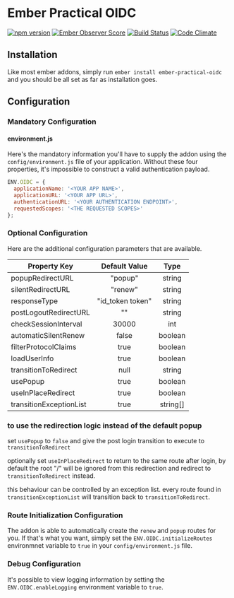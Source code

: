 # Ember Practical OIDC

[![npm version](https://badge.fury.io/js/ember-practical-oidc.svg)](https://badge.fury.io/js/ember-practical-oidc)
[![Ember Observer Score](https://emberobserver.com/badges/ember-practical-oidc.svg)](https://emberobserver.com/addons/ember-practical-oidc)
[![Build Status](https://travis-ci.org/BellGasp/ember-practical-oidc.svg?branch=master)](https://travis-ci.org/BellGasp/ember-practical-oidc)
[![Code Climate](https://codeclimate.com/github/BellGasp/ember-practical-oidc/badges/gpa.svg)](https://codeclimate.com/github/BellGasp/ember-practical-oidc)

## Installation

Like most ember addons, simply run `ember install ember-practical-oidc` and you should be all set as far as installation goes.

## Configuration

### Mandatory Configuration

#### environment.js
Here's the mandatory information you'll have to supply the addon using the `config/environment.js` file of your application. Without these four properties, it's impossible to construct a valid authentication payload.

```js
ENV.OIDC = {
  applicationName: '<YOUR APP NAME>',
  applicationURL: '<YOUR APP URL>',
  authenticationURL: '<YOUR AUTHENTICATION ENDPOINT>',
  requestedScopes: '<THE REQUESTED SCOPES>'
};
```

### Optional Configuration

Here are the additional configuration parameters that are available.

| Property Key | Default Value | Type |
|---|:-------------:|:------:|
| popupRedirectURL | "popup" | string |
| silentRedirectURL | "renew" | string |
| responseType | "id_token token" | string |
| postLogoutRedirectURL | "" | string |
| checkSessionInterval | 30000 | int |
| automaticSilentRenew | false | boolean |
| filterProtocolClaims | true | boolean |
| loadUserInfo | true | boolean |
| transitionToRedirect | null | string |
| usePopup | true | boolean |
| useInPlaceRedirect | true | boolean |
| transitionExceptionList | true | string[] |

### to use the redirection logic instead of the default popup
set `usePopup` to `false` and give the post login transition to execute to `transitionToRedirect`

optionally set `useInPlaceRedirect` to return to the same route after login, by default the root "/" will be ignored from this redirection and redirect to `transitionToRedirect` instead.

this behaviour can be controlled by an exception list. every route found in `transitionExceptionList` will transition back to `transitionToRedirect`.

### Route Initialization Configuration

The addon is able to automatically create the `renew` and `popup` routes for you. If that's what you want, simply set the `ENV.OIDC.initializeRoutes` environmnet variable to `true` in your `config/environment.js` file.

### Debug Configuration

It's possible to view logging information by setting the `ENV.OIDC.enableLogging` environment variable to `true`.
